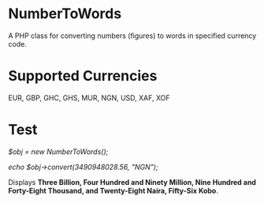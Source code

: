 # NumberToWords
A PHP class for converting numbers (figures) to words in specified currency code.


# Supported Currencies
EUR, GBP, GHC, GHS, MUR, NGN, USD, XAF, XOF


# Test
_$obj = new NumberToWords();_

_echo $obj->convert(3490948028.56, "NGN");_

Displays **Three Billion, Four Hundred and Ninety Million, Nine Hundred and Forty-Eight Thousand, and Twenty-Eight Naira, Fifty-Six Kobo**.
